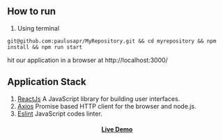 ## How to run

1. Using terminal

`git@github.com:paulusapr/MyRepository.git && cd myrepository && npm install && npm run start`

hit our application in a browser at http://localhost:3000/

## Application Stack

1. [ReactJs](https://reactjs.org/) A JavaScript library for building user interfaces.
2. [Axios](https://www.npmjs.com/package/axios) Promise based HTTP client for the browser and node.js.
3. [Eslint](https://eslint.org/) JavaScript codes linter.

<h4 align="center">
    <a href="https://my-repository-gtqaebyw1-paulusapr.vercel.app/">Live Demo</a>
</h4>